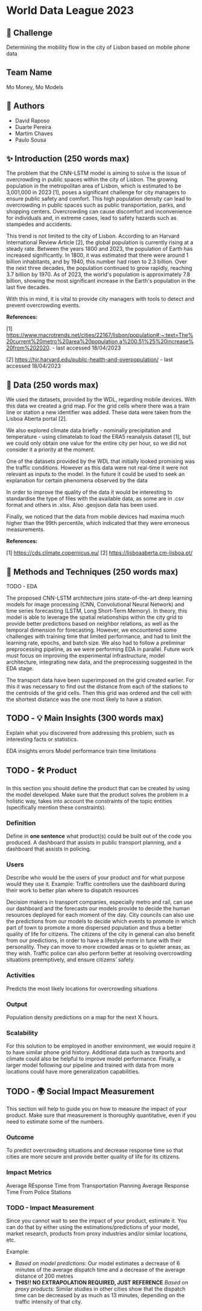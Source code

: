 ﻿# World Data League 2023

## 🎯 Challenge
Determining the mobility flow in the city of Lisbon based on mobile phone data

## Team Name
Mo Money, Mo Models


## 👥 Authors
* David Raposo
* Duarte Pereira
* Martim Chaves
* Paulo Sousa


## ✨ Introduction (250 words max)

The problem that the CNN-LSTM model is aiming to solve is the issue of overcrowding in public spaces within the city of Lisbon. The growing population in the metropolitan area of Lisbon, which is estimated to be 3,001,000 in 2023 [1], poses a significant challenge for city managers to ensure public safety and comfort. This high population density can lead to overcrowding in public spaces such as public transportation, parks, and shopping centers. Overcrowding can cause discomfort and inconvenience for individuals and, in extreme cases, lead to safety hazards such as stampedes and accidents.

This trend is not limited to the city of Lisbon. According to an Harvard International Review Article [2], the global population is currently rising at a steady rate. Between the years 1800 and 2023, the population of Earth has increased significantly. In 1800, it was estimated that there were around 1 billion inhabitants, and by 1940, this number had risen to 2.3 billion. Over the next three decades, the population continued to grow rapidly, reaching 3.7 billion by 1970. As of 2023, the world's population is approximately 7.8 billion, showing the most significant increase in the Earth's population in the last five decades.

With this in mind, it is vital to provide city managers with tools to detect and prevent overcrowding events.

**References:**

[1] https://www.macrotrends.net/cities/22167/lisbon/population#:~:text=The%20current%20metro%20area%20population,a%200.51%25%20increase%20from%202020. - last accessed 18/04/2023

[2] https://hir.harvard.edu/public-health-and-overpopulation/ - last accessed 18/04/2023


## 🔢 Data (250 words max)

We used the datasets, provided by the WDL, regarding mobile devices.
With this data we created a grid map. For the grid cells where there was a train line or station a new identifier was added. These data were taken from the Lisboa Aberta portal [2].

We also explored climate data briefly - nominally precipitation and temperature - using climatelab to load the ERA5 reanalysis dataset [1], but we could only obtain one value for the entire city per hour, so we did not consider it a priority at the moment.

One of the datasets provided by the WDL that initially looked promising was the traffic conditions. However as this data were not real-time it were not relevant as inputs to the model. In the future it could be used to seek an explanation for certain phenomena observed by the data

In order to improve the quality of the data it would be interesting to standardise the type of files with the available data, as some are in .csv format and others in .xlsx. Also .geojson data has been used.

Finally, we noticed that the data from mobile devices had maxima much higher than the 99th percentile, which indicated that they were erroneous measurements. 


**References:**

[1] https://cds.climate.copernicus.eu/
[2] https://lisboaaberta.cm-lisboa.pt/



## 🧮 Methods and Techniques (250 words max)

TODO - EDA

The proposed CNN-LSTM architecture joins state-of-the-art deep learning models for image processing (CNN, Convolutional Neural Network) and time series forecasting (LSTM, Long Short-Term Memory). In theory, this model is able to leverage the spatial relationships within the city grid to provide better predictions based on neighbor relations, as well as the temporal dimension for forecasting. However, we encountered some challenges with training time that limited performance, and had to limit the learning rate, epochs, and batch size. We also had to follow a preliminar preprocessing pipeline, as we were performing EDA in parallel. Future work must focus on improving the experimental infrastructure, model architecture, integrating new data, and the preprocessing suggested in the EDA stage.

The transport data have been superimposed on the grid created earlier. For this it was necessary to find out the distance from each of the stations to the centroids of the grid cells. Then this grid was ordered and the cell with the shortest distance was the one most likely to have a station. 	


## TODO - 💡 Main Insights (300 words max)
Explain what you discovered from addressing this problem, such as interesting facts or statistics.

EDA insights
errors
Model
performance
train time limitations

## TODO - 🛠️ Product
In this section you should define the product that can be created by using the model developed. Make sure that the product solves the problem in a holistic way, takes into account the constraints of the topic entities (specifically mention these constraints).
### Definition
Define in **one sentence** what product(s) could be built out of the code you produced.
A dashboard that assists in public transport planning, and a dashboard that assists in policing.


### Users
Describe who would be the users of your product and for what purpose would they use it.
Example: Traffic controllers use the dashboard during their work to better plan where to dispatch resources

Decision makers in transport companies, especially metro and rail, can use our dashboard and the forecasts our models provide to decide the human resources deployed for each moment of the day.
City councils can also use the predictions from our models to decide which events to promote in which part of town to promote a more dispersed population and thus a better quality of life for citizens.
The citizens of the city in general can also benefit from our predictions, in order to have a lifestyle more in tune with their personality. They can move to more crowded areas or to quieter areas, as they wish.
Traffic police can also perform better at resolving overcrowding situations preemptively, and ensure citizens’ safety.

### Activities

Predicts the most likely locations for overcrowding situations

### Output
Population density predictions on a map for the next X hours.

###  Scalability

For this solution to be employed in another environment, we would require it to have similar phone grid history. Additional data such as tranports and climate could also be helpful to improve model performance. Finally, a larger model following our pipeline and trained with data from more locations could have more generalization capabilities.

## TODO - 🌍 Social Impact Measurement
This section will help to guide you on how to measure the impact of your product. Make sure that measurement is thoroughly quantitative, even if you need to estimate some of the numbers.
### Outcome
To predict overcrowding situations and decrease response time so that cities are more secure and provide better quality of life for its citizens.


### Impact Metrics
Average REsponse Time from Transportation Planning
Average Response Time From Police Stations


### TODO - Impact Measurement
Since you cannot wait to see the impact of your product, estimate it. You can do that by either using the estimations/predictions of your model, market research, products from proxy industries and/or similar locations, etc.


Example:
* *Based on model predictions*: Our model estimates a decrease of 6 minutes of the average dispatch time and a decrease of the average distance of 200 metres
* **THIS!! NO EXTRAPOLATION REQUIRED, JUST REFERENCE** *Based on proxy products*: Similar studies in other cities show that the dispatch time can be decreased by as much as 13 minutes, depending on the traffic intensity of that city.

